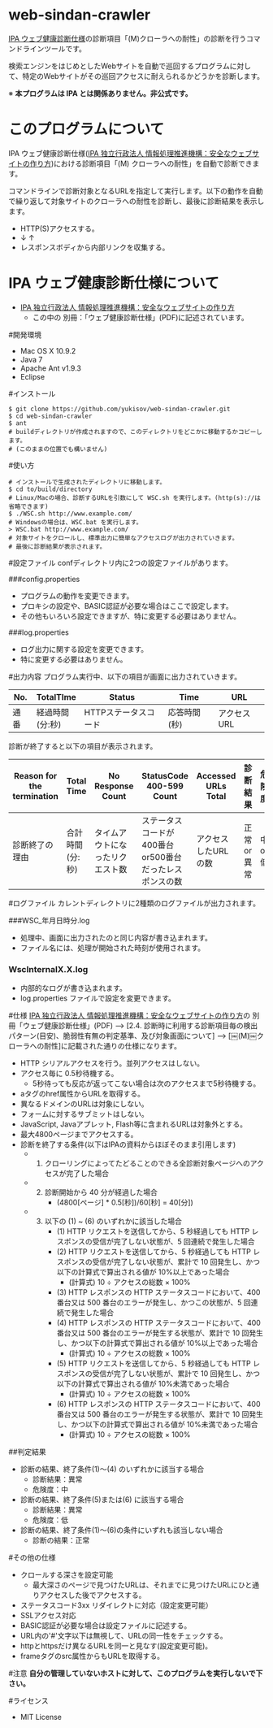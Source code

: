 web-sindan-crawler
==================

[IPA ウェブ健康診断仕様](http://www.ipa.go.jp/security/vuln/websecurity.html)の診断項目「(M)クローラへの耐性」の診断を行うコマンドラインツールです。

検索エンジンをはじめとしたWebサイトを自動で巡回するプログラムに対して、特定のWebサイトがその巡回アクセスに耐えられるかどうかを診断します。

※ **本プログラムは IPA とは関係ありません。非公式です。**

# このプログラムについて
IPA ウェブ健康診断仕様([IPA 独立行政法人 情報処理推進機構：安全なウェブサイトの作り方](http://www.ipa.go.jp/security/vuln/websecurity.html))における診断項目「(M) クローラへの耐性」を自動で診断できます。

コマンドラインで診断対象となるURLを指定して実行します。以下の動作を自動で繰り返して対象サイトのクローラへの耐性を診断し、最後に診断結果を表示します。

* HTTP(S)アクセスする。
* ↓  ↑
* レスポンスボディから内部リンクを収集する。

# IPA ウェブ健康診断仕様について
* [IPA 独立行政法人 情報処理推進機構：安全なウェブサイトの作り方](http://www.ipa.go.jp/security/vuln/websecurity.html)
	* この中の 別冊：「ウェブ健康診断仕様」(PDF)に記述されています。


#開発環境
* Mac OS X 10.9.2
* Java 7
* Apache Ant v1.9.3
* Eclipse

#インストール
```
$ git clone https://github.com/yukisov/web-sindan-crawler.git
$ cd web-sindan-crawler
$ ant
# buildディレクトリが作成されますので、このディレクトリをどこかに移動するかコピーします。
# (このままの位置でも構いません)
```

#使い方
```
# インストールで生成されたディレクトリに移動します。
$ cd to/build/directory
# Linux/Macの場合、診断するURLを引数にして WSC.sh を実行します。(http(s)://は省略できます)
$ ./WSC.sh http://www.example.com/
# Windowsの場合は、WSC.bat を実行します。
> WSC.bat http://www.example.com/
# 対象サイトをクロールし、標準出力に簡単なアクセスログが出力されていきます。
# 最後に診断結果が表示されます。
```

#設定ファイル
confディレクトリ内に2つの設定ファイルがあります。

###config.properties
* プログラムの動作を変更できます。
* プロキシの設定や、BASIC認証が必要な場合はここで設定します。
* その他もいろいろ設定できますが、特に変更する必要はありません。

###log.properties
* ログ出力に関する設定を変更できます。
* 特に変更する必要はありません。

#出力内容
プログラム実行中、以下の項目が画面に出力されていきます。

| No.	| TotalTIme | Status  | Time  | URL |
|--------|---------|---------|-------|-----|
|通番|経過時間<br/>(分:秒)|HTTPステータスコード|応答時間(秒)|アクセスURL|

診断が終了すると以下の項目が表示されます。

| Reason for the termination | Total Time | No Response Count | StatusCode 400-599 Count | Accessed URLs Total | 診断結果 | 危険度 |
|------|------|------|------|------|------|------|
| 診断終了の理由 | 合計時間(分:秒) | タイムアウトになったリクエスト数 | ステータスコードが400番台or500番台だったレスポンスの数 | アクセスしたURLの数 | 正常 or 異常 | 中 or 低 |


#ログファイル
カレントディレクトリに2種類のログファイルが出力されます。

###WSC_年月日時分.log
* 処理中、画面に出力されたのと同じ内容が書き込まれます。
* ファイル名には、処理が開始された時刻が使用されます。

### WscInternalX.X.log
* 内部的なログが書き込まれます。
* log.properties ファイルで設定を変更できます。

#仕様
[IPA 独立行政法人 情報処理推進機構：安全なウェブサイトの作り方](http://www.ipa.go.jp/security/vuln/websecurity.html)の 別冊「ウェブ健康診断仕様」(PDF) --> [2.4. 診断時に利用する診断項目毎の検出パターン(目安)、脆弱性有無の判定基準、及び対象画面について] --> [￼(M)￼クローラへの耐性]に記載された通りの仕様になります。

* HTTP シリアルアクセスを行う。並列アクセスはしない。
* アクセス毎に 0.5秒待機する。
    * 5秒待っても反応が返ってこない場合は次のアクセスまで5秒待機する。
* aタグのhref属性からURLを取得する。
* 異なるドメインのURLは対象にしない。
* フォームに対するサブミットはしない。
* JavaScript, Javaアプレット, Flash等に含まれるURLは対象外とする。
* 最大4800ページまでアクセスする。
* 診断を終了する条件(以下はIPAの資料からほぼそのまま引用します)
    * 1. クローリングによってたどることのできる全診断対象ページへのアクセスが完了した場合
    * 2. 診断開始から 40 分が経過した場合
		    * (4800[ページ] * 0.5[秒])/60[秒] = 40[分])
    * 3. 以下の (1) ~ (6) のいずれかに該当した場合
         * (1) HTTP リクエストを送信してから、5 秒経過しても HTTP レスポンスの受信が完了しない状態が、5 回連続で発生した場合
         * (2) HTTP リクエストを送信してから、5 秒経過しても HTTP レスポンスの受信が完了しない状態が、累計で 10 回発生し、かつ以下の計算式で算出される値が 10%以上であった場合
             * (計算式) 10 ÷ アクセスの総数 × 100%
         * (3) HTTP レスポンスの HTTP ステータスコードにおいて、400 番台又は 500 番台のエラーが発生し、かつこの状態が、5 回連続で発生した場合
         * (4) HTTP レスポンスの HTTP ステータスコードにおいて、400 番台又は 500 番台のエラーが発生する状態が、累計で 10 回発生し、かつ以下の計算式で算出される値が 10%以上であった場合
             * (計算式) 10 ÷ アクセスの総数 × 100%
         * (5) HTTP リクエストを送信してから、5 秒経過しても HTTP レスポンスの受信が完了しない状態が、累計で 10 回発生し、かつ以下の計算式で算出される値が 10%未満であった場合
             * (計算式) 10 ÷ アクセスの総数 × 100%
         * (6) HTTP レスポンスの HTTP ステータスコードにおいて、400 番台又は 500 番台のエラーが発生する状態が、累計で 10 回発生し、かつ以下の計算式で算出される値が 10%未満であった場合
             * (計算式) 10 ÷ アクセスの総数 × 100%

##判定結果
* 診断の結果、終了条件(1)〜(4) のいずれかに該当する場合
    * 診断結果：異常
    * 危険度：中
* 診断の結果、終了条件(5)または(6) に該当する場合
    * 診断結果：異常
    * 危険度：低
* 診断の結果、終了条件(1)〜(6)の条件にいずれも該当しない場合
    * 診断の結果：正常


#その他の仕様
* クロールする深さを設定可能
    * 最大深さのページで見つけたURLは、それまでに見つけたURLにひと通りアクセスした後でアクセスする。
* ステータスコード3xx リダイレクトに対応（設定変更可能）
* SSLアクセス対応
* BASIC認証が必要な場合は設定ファイルに記述する。
* URL内の'#'文字以下は無視して、URLの同一性をチェックする。
* httpとhttpsだけ異なるURLを同一と見なす(設定変更可能)。
* frameタグのsrc属性からもURLを取得する。

#注意
**自分の管理していないホストに対して、このプログラムを実行しないで下さい。**

#ライセンス
* MIT License
